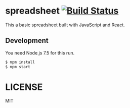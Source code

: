# spreadsheet [![Build Status](https://travis-ci.org/schultyy/spreadsheet.svg?branch=master)](https://travis-ci.org/schultyy/spreadsheet)

This a basic spreadsheet built with JavaScript and React.

## Development

You need Node.js 7.5 for this run.

```bash
$ npm install
$ npm start
```

# LICENSE

MIT
